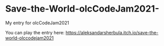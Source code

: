 # Save-the-World-olcCodeJam2021-
My entry for olcCodeJam2021

You can play the entry here: https://aleksandarsherbula.itch.io/save-the-world-olccodejam2021

